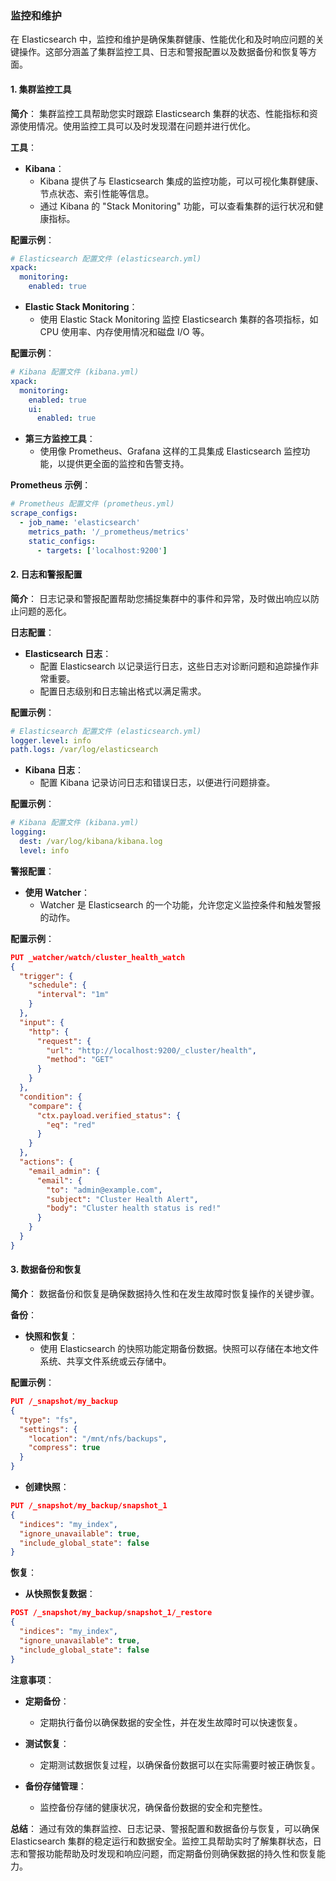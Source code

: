 ### 监控和维护

在 Elasticsearch 中，监控和维护是确保集群健康、性能优化和及时响应问题的关键操作。这部分涵盖了集群监控工具、日志和警报配置以及数据备份和恢复等方面。

#### 1. 集群监控工具

**简介**：
集群监控工具帮助您实时跟踪 Elasticsearch 集群的状态、性能指标和资源使用情况。使用监控工具可以及时发现潜在问题并进行优化。

**工具**：

- **Kibana**：
  - Kibana 提供了与 Elasticsearch 集成的监控功能，可以可视化集群健康、节点状态、索引性能等信息。
  - 通过 Kibana 的 "Stack Monitoring" 功能，可以查看集群的运行状况和健康指标。

**配置示例**：

```yaml
# Elasticsearch 配置文件 (elasticsearch.yml)
xpack:
  monitoring:
    enabled: true
```

- **Elastic Stack Monitoring**：
  - 使用 Elastic Stack Monitoring 监控 Elasticsearch 集群的各项指标，如 CPU 使用率、内存使用情况和磁盘 I/O 等。

**配置示例**：

```yaml
# Kibana 配置文件 (kibana.yml)
xpack:
  monitoring:
    enabled: true
    ui:
      enabled: true
```

- **第三方监控工具**：
  - 使用像 Prometheus、Grafana 这样的工具集成 Elasticsearch 监控功能，以提供更全面的监控和告警支持。

**Prometheus 示例**：

```yaml
# Prometheus 配置文件 (prometheus.yml)
scrape_configs:
  - job_name: 'elasticsearch'
    metrics_path: '/_prometheus/metrics'
    static_configs:
      - targets: ['localhost:9200']
```

#### 2. 日志和警报配置

**简介**：
日志记录和警报配置帮助您捕捉集群中的事件和异常，及时做出响应以防止问题的恶化。

**日志配置**：

- **Elasticsearch 日志**：
  - 配置 Elasticsearch 以记录运行日志，这些日志对诊断问题和追踪操作非常重要。
  - 配置日志级别和日志输出格式以满足需求。

**配置示例**：

```yaml
# Elasticsearch 配置文件 (elasticsearch.yml)
logger.level: info
path.logs: /var/log/elasticsearch
```

- **Kibana 日志**：
  - 配置 Kibana 记录访问日志和错误日志，以便进行问题排查。

**配置示例**：

```yaml
# Kibana 配置文件 (kibana.yml)
logging:
  dest: /var/log/kibana/kibana.log
  level: info
```

**警报配置**：

- **使用 Watcher**：
  - Watcher 是 Elasticsearch 的一个功能，允许您定义监控条件和触发警报的动作。

**配置示例**：

```json
PUT _watcher/watch/cluster_health_watch
{
  "trigger": {
    "schedule": {
      "interval": "1m"
    }
  },
  "input": {
    "http": {
      "request": {
        "url": "http://localhost:9200/_cluster/health",
        "method": "GET"
      }
    }
  },
  "condition": {
    "compare": {
      "ctx.payload.verified_status": {
        "eq": "red"
      }
    }
  },
  "actions": {
    "email_admin": {
      "email": {
        "to": "admin@example.com",
        "subject": "Cluster Health Alert",
        "body": "Cluster health status is red!"
      }
    }
  }
}
```

#### 3. 数据备份和恢复

**简介**：
数据备份和恢复是确保数据持久性和在发生故障时恢复操作的关键步骤。

**备份**：

- **快照和恢复**：
  - 使用 Elasticsearch 的快照功能定期备份数据。快照可以存储在本地文件系统、共享文件系统或云存储中。

**配置示例**：

```json
PUT /_snapshot/my_backup
{
  "type": "fs",
  "settings": {
    "location": "/mnt/nfs/backups",
    "compress": true
  }
}
```

- **创建快照**：

```json
PUT /_snapshot/my_backup/snapshot_1
{
  "indices": "my_index",
  "ignore_unavailable": true,
  "include_global_state": false
}
```

**恢复**：

- **从快照恢复数据**：

```json
POST /_snapshot/my_backup/snapshot_1/_restore
{
  "indices": "my_index",
  "ignore_unavailable": true,
  "include_global_state": false
}
```

**注意事项**：

- **定期备份**：
  - 定期执行备份以确保数据的安全性，并在发生故障时可以快速恢复。

- **测试恢复**：
  - 定期测试数据恢复过程，以确保备份数据可以在实际需要时被正确恢复。

- **备份存储管理**：
  - 监控备份存储的健康状况，确保备份数据的安全和完整性。

**总结**：
通过有效的集群监控、日志记录、警报配置和数据备份与恢复，可以确保 Elasticsearch 集群的稳定运行和数据安全。监控工具帮助实时了解集群状态，日志和警报功能帮助及时发现和响应问题，而定期备份则确保数据的持久性和恢复能力。
